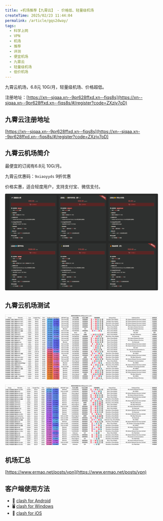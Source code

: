 ```yaml
---
title: ✈️机场推荐【九霄云】 - 价格低、轻量级机场
createTime: 2025/02/23 11:44:04
permalink: /article/gqs2dway/
tags:
  - 科学上网
  - VPN
  - 机场
  - 推荐
  - 评测
  - 便宜机场
  - 九霄云
  - 轻量级机场
  - 低价机场
---
```


九霄云机场，6.8元 10G/月，轻量级机场、价格超低。

注册地址：[https://xn--sjqaa.xn--9pr628ffxd.xn--fiqs8s](https://xn--sjqaa.xn--9pr628ffxd.xn--fiqs8s/#/register?code=ZXzjv7oD)

<!-- more -->

## 九霄云注册地址

[https://xn--sjqaa.xn--9pr628ffxd.xn--fiqs8s](https://xn--sjqaa.xn--9pr628ffxd.xn--fiqs8s/#/register?code=ZXzjv7oD)

## 九霄云机场简介

最便宜的订阅有6.8元 10G/月。

九霄云优惠码：`9xiaoyyds` 9折优惠

价格实惠，适合轻度用户，支持支付宝、微信支付。

![九霄云机场价格](images/机场推荐九霄云/image.png)

## 九霄云机场测试

![九霄云机场测试](images/机场推荐九霄云/image-1.png)

![九霄云机场测试](images/机场推荐九霄云/image-2.png)

## 机场汇总

[https://www.ermao.net/posts/vpn](https://www.ermao.net/posts/vpn)

## 客户端使用方法

- 📱 [clash for Android](https://www.ermao.net/article/eh8f4n86/)
- 🖥 [clash for Windows](https://www.ermao.net/article/0gematwc/)
- 🍎 [clash for iOS](https://www.ermao.net/article/z747kgjd/)